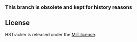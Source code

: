 ### This branch is obsolete and kept for history reasons



## License

HSTracker is released under the [MIT license](LICENSE).
